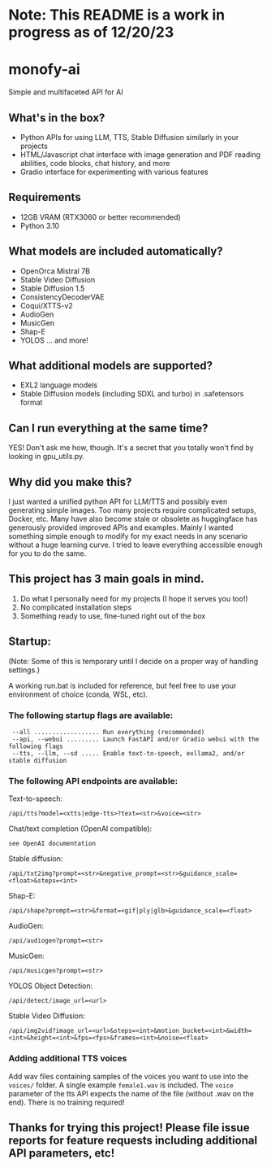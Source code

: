 # Note: This README is a work in progress as of 12/20/23

# monofy-ai
 Simple and multifaceted API for AI

## What's in the box?
- Python APIs for using LLM, TTS, Stable Diffusion similarly in your projects
- HTML/Javascript chat interface with image generation and PDF reading abilities, code blocks, chat history, and more
- Gradio interface for experimenting with various features

## Requirements
- 12GB VRAM (RTX3060 or better recommended)
- Python 3.10

## What models are included automatically?
- OpenOrca Mistral 7B
- Stable Video Diffusion
- Stable Diffusion 1.5
- ConsistencyDecoderVAE
- Coqui/XTTS-v2
- AudioGen
- MusicGen
- Shap-E
- YOLOS
... and more!

## What additional models are supported?
- EXL2 language models
- Stable Diffusion models (including SDXL and turbo) in .safetensors format

## Can I run everything at the same time?
YES! Don't ask me how, though. It's a secret that you totally won't find by looking in gpu_utils.py.

 ## Why did you make this?
 I just wanted a unified python API for LLM/TTS and possibly even generating simple images. Too many projects require complicated setups, Docker, etc. Many have also become stale or obsolete as huggingface has generously provided improved APIs and examples. Mainly I wanted something simple enough to modify for my exact needs in any scenario without a huge learning curve. I tried to leave everything accessible enough for you to do the same.
 
 ## This project has 3 main goals in mind.

 1. Do what I personally need for my projects (I hope it serves you too!)
 2. No complicated installation steps
 3. Something ready to use, fine-tuned right out of the box

 ## Startup:
 (Note: Some of this is temporary until I decide on a proper way of handling settings.)
 
 A working run.bat is included for reference, but feel free to use your environment of choice (conda, WSL, etc).

 ### The following startup flags are available:
```
 --all .................. Run everything (recommended)
 --api, --webui ......... Launch FastAPI and/or Gradio webui with the following flags
 --tts, --llm, --sd ..... Enable text-to-speech, exllama2, and/or stable diffusion
```

### The following API endpoints are available:
Text-to-speech:
```
/api/tts?model=<xtts|edge-tts>?text=<str>&voice=<str>
```
Chat/text completion (OpenAI compatible):
```
see OpenAI documentation
```
Stable diffusion:
```
/api/txt2img?prompt=<str>&negative_prompt=<str>&guidance_scale=<float>&steps=<int>
```
Shap-E:
```
/api/shape?prompt=<str>&format=<gif|ply|glb>&guidance_scale=<float>
```
AudioGen:
```
/api/audiogen?prompt=<str>
```
MusicGen:
```
/api/musicgen?prompt=<str>
```
YOLOS Object Detection:
```
/api/detect/image_url=<url>
```
Stable Video Diffusion:
```
/api/img2vid?image_url=<url>&steps=<int>&motion_bucket=<int>&width=<int>&height=<int>&fps=<fps>&frames=<int>&noise=<float>
```

### Adding additional TTS voices
Add wav files containing samples of the voices you want to use into the `voices/` folder. A single example `female1.wav` is included. The `voice` parameter of the tts API expects the name of the file (without .wav on the end). There is no training required!


## Thanks for trying this project! Please file issue reports for feature requests including additional API parameters, etc!
